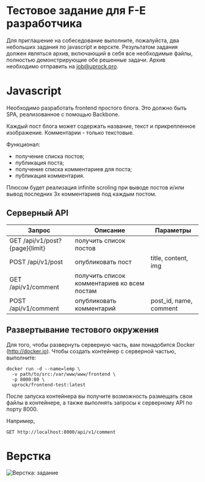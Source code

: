 Тестовое задание для F-E разработчика
=====================================

Для приглашение на собеседование выполните, пожалуйста, два небольших задания по javascript и верскте. Результатом задания должен являться архив, включающий в себя все необходимые файлы, полностью демонстрирующие обе решенные задачи. Архив необходимо отправить на job@uprock.pro.

# Javascript
Необходимо разработать frontend простого блога. Это должно быть SPA, реализованное с помощью Backbone.

Каждый пост блога может содержать название, текст и прикрепленное изображение. Комментарии - только текстовые.

Функционал:
* получение списка постов;
* публикация поста;
* получение списка комментариев для поста;
* публикация комментария.

Плюсом будет реализация infinite scroling при выводе постов и/или вывод последних 3х комментариев под каждым постом.

## Серверный API

|Запрос|Описание|Параметры|
|------|--------|---------|
|GET /api/v1/post?{page}{limit}|получить список постов||
|POST /api/v1/post|опубликовать пост|title, content, img|
|GET /api/v1/comment|получить список комментариев ко всем постам||
|POST /api/v1/comment|опубликовать комментарий|post_id, name, comment|

## Развертывание тестового окружения

Для того, чтобы развернуть серверную часть, вам понадобится Docker (http://docker.io). Чтобы создать контейнер с серверной частью, выполните:

```
docker run -d --name=lemp \
  -v path/to/src:/var/www/www/frontend \
  -p 8000:80 \
  uprock/frontend-test:latest
```

После запуска контейнера вы получите возможность размещать свои файлы в контейнере, а также выполнять запросы к серверному API по порту 8000.

Например,

```
GET http://localhost:8000/api/v1/comment
```

# Верстка

![Верстка: задание](https://bruteg-bn1306.files.1drv.com/y2mc5K3MxbV9sgNDY084sJo9VLTWLffION9YbkvruAs1eNgNY8La_D6xfgatJXjRTitxHh3WUy5CwFzZd5wBO4esXDjYsa7KUKBMwZNXpfvCWsgxoAhjIrK3epO92zVXXfP/FrontEndTestGif-1.gif?psid=1 "Верстка: задание")
